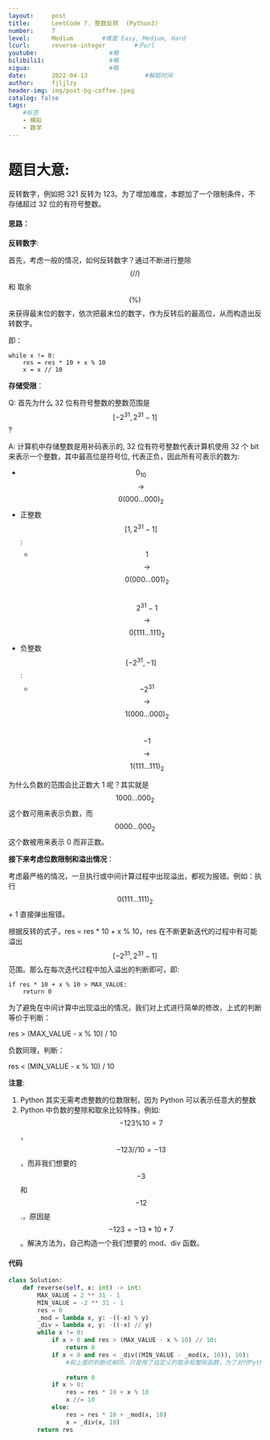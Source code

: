 ```yaml
---
layout:     post
title:      LeetCode 7. 整数反转  (Python3)  
number:     7               
level:      Medium        #难度 Easy, Medium, Hard
lcurl:      reverse-integer        #子url
youtube:                    #略
bilibili1:                  #略
xigua:                      #略
date:       2022-04-13                #解题时间
author:     fjljlzy
header-img: img/post-bg-coffee.jpeg
catalog: false
tags: 
    #标签 
    - 模拟
    - 数学
---
```

# 题目大意:
$$$$
反转数字，例如把 321 反转为 123。为了增加难度，本题加了一个限制条件，不存储超过 32 位的有符号整数。

#### 思路：

**反转数字**:

首先，考虑一般的情况，如何反转数字？通过不断进行整除 $$(//)$$ 和 取余 $$( \% )$$ 来获得最末位的数字，依次把最末位的数字，作为反转后的最高位，从而构造出反转数字。

即：
```
while x != 0:
    res = res * 10 + x % 10
    x = x // 10
```

**存储受限**：

Q: 首先为什么 32 位有符号整数的整数范围是 $$[-2^{31}, 2^{31} - 1]$$?

A: 计算机中存储整数是用补码表示的, 32 位有符号整数代表计算机使用 32 个 bit 来表示一个整数，其中最高位是符号位, 代表正负，因此所有可表示的数为:
- $$0_{10}$$ $$\rightarrow$$ $$0 ( 000 \dots 000)_2$$
- 正整数 $$[1, 2^{31} - 1] $$:
    -  $$1$$ $$\rightarrow$$ $$0 ( 000 \dots 001)_2$$ $$\qquad$$  $$2^{31} - 1$$ $$\rightarrow$$ $$0 ( 111 \dots 111)_2$$
- 负整数 $$[-2^{31}, -1] $$:
    - $$-2^{31}$$ $$\rightarrow$$ $$1 ( 000 \dots 000)_2$$ $$\qquad$$ $$-1$$ $$\rightarrow$$ $$1 ( 111 \dots 111)_2$$

为什么负数的范围会比正数大 1 呢？其实就是 $$1000\dots000_2$$ 这个数可用来表示负数，而 $$0000\dots000_2$$ 这个数被用来表示 0 而非正数。

**接下来考虑位数限制和溢出情况**：

考虑最严格的情况，一旦执行或中间计算过程中出现溢出，都视为报错。例如：执行 $$0 ( 111 \dots 111)_2$$ + 1 直接弹出报错。

根据反转的式子，res = res * 10 + x % 10，res 在不断更新迭代的过程中有可能溢出 $$[-2^{31}, 2^{31} - 1]$$ 范围。那么在每次迭代过程中加入溢出的判断即可，即:
```
if res * 10 + x % 10 > MAX_VALUE:
    return 0
```

为了避免在中间计算中出现溢出的情况，我们对上式进行简单的修改，上式的判断等价于判断：

res > (MAX_VALUE - x % 10) / 10

负数同理，判断：

res < (MIN_VALUE - x % 10) / 10

**注意**:
1. Python 其实无需考虑整数的位数限制，因为 Python 可以表示任意大的整数
2. Python 中负数的整除和取余比较特殊，例如: $$-123\%10 = 7$$，$$-123 // 10 = -13$$，而非我们想要的 $$-3$$ 和 $$-12$$.，原因是$$-123 = -13 * 10 + 7$$。解决方法为，自己构造一个我们想要的 mod、div 函数。

#### 代码
```python
class Solution:
    def reverse(self, x: int) -> int:
        MAX_VALUE = 2 ** 31 - 1
        MIN_VALUE = -2 ** 31 - 1
        res = 0
        _mod = lambda x, y: -((-x) % y)
        _div = lambda x, y: -((-x) // y)
        while x != 0:
            if x > 0 and res > (MAX_VALUE - x % 10) // 10:
                return 0
            if x < 0 and res < _div((MIN_VALUE - _mod(x, 10)), 10): 
                #和上面的判断式相同，只是用了自定义的取余和整除函数，为了对付Python负数计算带来的问题
                
                return 0
            if x > 0:
                res = res * 10 + x % 10
                x //= 10
            else:
                res = res * 10 + _mod(x, 10)
                x = _div(x, 10)
        return res
```

